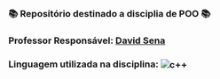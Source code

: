 ### 📚 Repositório destinado a disciplia de POO 📚
###  Professor Responsável: <a href="../../../../github.com/senapk"> David Sena <a/>
### Linguagem utilizada na disciplina: <img align="center" alt="c++" src="https://img.shields.io/badge/C%2B%2B-00599C?style=for-the-badge&logo=c%2B%2B&logoColor=white" />
